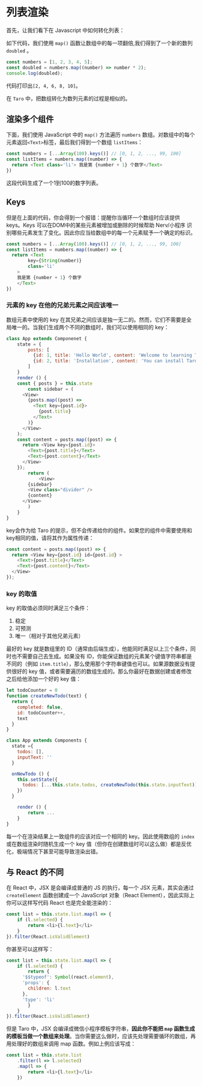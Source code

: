 # 列表渲染

首先，让我们看下在 Javascript 中如何转化列表：

如下代码，我们使用 `map()` 函数让数组中的每一项翻倍,我们得到了一个新的数列 `doubled` 。

```javascript
const numbers = [1, 2, 3, 4, 5];
const doubled = numbers.map((number) => number * 2);
console.log(doubled);
```

代码打印出`[2, 4, 6, 8, 10]`。

在 `Taro` 中，把数组转化为数列元素的过程是相似的。


## 渲染多个组件

下面，我们使用 JavaScript 中的 `map()` 方法遍历 `numbers` 数组。对数组中的每个元素返回`<Text>`标签，最后我们得到一个数组 `listItems`：

```javascript
const numbers = [...Array(100).keys()] // [0, 1, 2, ..., 99, 100]
const listItems = numbers.map((number) => {
  return <Text class='li'> 我是第 {number + 1} 个数字</Text>
})
```

这段代码生成了一个1到100的数字列表。

## Keys

但是在上面的代码，你会得到一个报错：提醒你当循环一个数组时应该提供 keys。Keys 可以在DOM中的某些元素被增加或删除的时候帮助 Nerv/小程序 识别哪些元素发生了变化。因此你应当给数组中的每一个元素赋予一个确定的标识。

```javascript
const numbers = [...Array(100).keys()] // [0, 1, 2, ..., 99, 100]
const listItems = numbers.map((number) => {
  return <Text
		key={String(number)}
		class='li'
	>
	我是第 {number + 1} 个数字
	</Text>
})
```

### 元素的 key 在他的兄弟元素之间应该唯一

数组元素中使用的 key 在其兄弟之间应该是独一无二的。然而，它们不需要是全局唯一的。当我们生成两个不同的数组时，我们可以使用相同的 key：

```javascript
class App extends Componenet {
	state = {
		posts: [
		  {id: 1, title: 'Hello World', content: 'Welcome to learning Taro!'},
		  {id: 2, title: 'Installation', content: 'You can install Taro from npm.'}
		]
	}
	render () {
    const { posts } = this.state
		const sidebar = (
      <View>
        {posts.map((post) =>
          <Text key={post.id}>
            {post.title}
          </Text>
        )}
      </View>
    );
    const content = posts.map((post) => {
      return <View key={post.id}>
        <Text>{post.title}</Text>
        <Text>{post.content}</Text>
      </View>
    });
		return (
			<View>
        {sidebar}
        <View class="divider" />
        {content}
      </View>
		)
	}
}
```

key会作为给 Taro 的提示，但不会传递给你的组件。如果您的组件中需要使用和key相同的值，请将其作为属性传递：

```javascript
const content = posts.map((post) => {
  return <View key={post.id} id={post.id} >
    <Text>{post.title}</Text>
    <Text>{post.content}</Text>
  </View>
});
```

### key 的取值

key 的取值必须同时满足三个条件：

1. 稳定
2. 可预测
3. 唯一（相对于其他兄弟元素）

最好的 key 就是数组里的 ID（通常由后端生成），他能同时满足以上三个条件，同时也不需要自己去生成。如果没有 ID，你能保证数组的元素某个键值字符串都是不同的（例如 `item.title`），那么使用那个字符串键值也可以。如果源数据没有提供很好的 key 值，或者需要遍历的数组生成的。那么你最好在数据创建或者修改之后给他添加一个好的 key 值：

```javascript
let todoCounter = 0
function createNewTodo(text) {
  return {
    completed: false,
    id: todoCounter++,
    text
  }
}

class App extends Components {
  state ={
    todos: [],
    inputText: ''
  }

  onNewTodo () {
    this.setState({
      todos: [...this.state.todos, createNewTodo(this.state.inputText)]
    })
  }

	render () {
		return ...
	}
}
```

每一个在渲染结果上一致组件的应该对应一个相同的 key。因此使用数组的 `index` 或在数组渲染时随机生成一个 key 值（但你在创建数组时可以这么做）都是反优化，极端情况下甚至可能导致渲染出错。

## 与 React 的不同

在 React 中，JSX 是会编译成普通的 JS 的执行，每一个 JSX 元素，其实会通过 `createElement` 函数创建成一个 JavaScript 对象（React Element），因此实际上你可以这样写代码 React 也是完全能渲染的：

```javascript
const list = this.state.list.map(l => {
	if (l.selected) {
		return <li>{l.text}</li>
	}
}).filter(React.isValidElement)
```

你甚至可以这样写：

```javascript
const list = this.state.list.map(l => {
	if (l.selected) {
		return {
      '$$typeof': Symbol(react.element),
      'props': {
        children: l.text
      },
      'type': 'li'
		}
	}
}).filter(React.isValidElement)
```

但是 Taro 中，JSX 会编译成微信小程序模板字符串，**因此你不能把 `map` 函数生成的模板当做一个数组来处理**。当你需要这么做时，应该先处理需要循环的数组，再用处理好的数组来调用 map 函数。例如上例应该写成：

```javascript
const list = this.state.list
	.filter(l => l.selected)
	.map(l => {
		return <li>{l.text}</li>
	})
```
